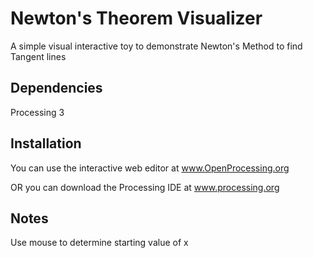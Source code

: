 # Newton's Theorem Visualizer
A simple visual interactive toy to demonstrate Newton's Method to find Tangent lines

## Dependencies
Processing 3

## Installation
You can use the interactive web editor at www.OpenProcessing.org

OR you can download the Processing IDE at www.processing.org

## Notes
Use mouse to determine starting value of x
